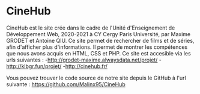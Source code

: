 # CineHub
CineHub est le site crée dans le cadre de l'Unité d'Enseignement de Développement Web, 2020-2021 à CY Cergy Paris Université, par Maxime GRODET et Antoine QIU.
Ce site permet de rechercher de films et de séries, afin d'afficher plus d'informations.
Il permet de montrer les compétences que nous avons acquis en HTML, CSS et PHP.
Ce site est accesible via les urls suivantes : 
-http://grodet-maxime.alwaysdata.net/projet/
-http://klbgr.fun/projet/
-http://cinehub.fr/

Vous pouvez trouver le code source de notre site depuis le GitHub à l'url suivante : https://github.com/Malinx95/CineHub
